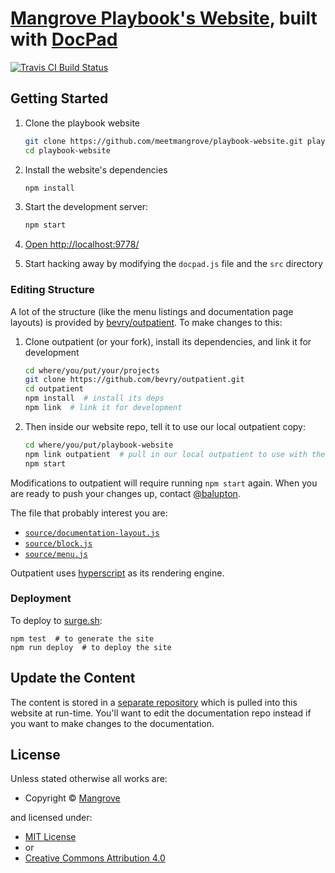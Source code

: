 # [Mangrove Playbook's Website](https://playbook.mangrove.io), built with [DocPad](https://docpad.org)

<!-- BADGES/ -->

<span class="badge-travisci"><a href="http://travis-ci.org/meetmangrove/playbook-website" title="Check this project's build status on TravisCI"><img src="https://img.shields.io/travis/meetmangrove/playbook-website/master.svg" alt="Travis CI Build Status" /></a></span>

<!-- /BADGES -->


## Getting Started

1. Clone the playbook website

    ``` bash
    git clone https://github.com/meetmangrove/playbook-website.git playbook-website
    cd playbook-website
    ```

1. Install the website's dependencies

    ``` bash
    npm install
    ```

1. Start the development server:

    ``` bash
    npm start
    ```

1. [Open http://localhost:9778/](http://localhost:9778/)

1. Start hacking away by modifying the `docpad.js` file and the `src` directory


### Editing Structure

A lot of the structure (like the menu listings and documentation page layouts) is provided by [bevry/outpatient](https://github.com/bevry/outpatient). To make changes to this:

1. Clone outpatient (or your fork), install its dependencies, and link it for development

    ``` bash
    cd where/you/put/your/projects
    git clone https://github.com/bevry/outpatient.git
    cd outpatient
    npm install  # install its deps
    npm link  # link it for development
    ```

1. Then inside our website repo, tell it to use our local outpatient copy:

    ``` bash
    cd where/you/put/playbook-website
    npm link outpatient  # pull in our local outpatient to use with the website
    npm start
    ```

Modifications to outpatient will require running `npm start` again. When you are ready to push your changes up, contact [@balupton](https://github.com/balupton).

The file that probably interest you are:

- [`source/documentation-layout.js`](https://github.com/bevry/outpatient/blob/master/source/documentation-layout.js)
- [`source/block.js`](https://github.com/bevry/outpatient/blob/master/source/block.js)
- [`source/menu.js`](https://github.com/bevry/outpatient/blob/master/source/menu.js)

Outpatient uses [hyperscript](https://github.com/hyperhype/hyperscript) as its rendering engine.


### Deployment

To deploy to [surge.sh](https://surge.sh):

```
npm test  # to generate the site
npm run deploy  # to deploy the site
```


## Update the Content

The content is stored in a [separate repository](https://github.com/meetmangrove/playbook) which is pulled into this website at run-time. You'll want to edit the documentation repo instead if you want to make changes to the documentation.


<!-- LICENSE/ -->

<h2>License</h2>

Unless stated otherwise all works are:

<ul><li>Copyright &copy; <a href="https://mangrove.io">Mangrove</a></li></ul>

and licensed under:

<ul><li><a href="http://spdx.org/licenses/MIT.html">MIT License</a></li>
<li>or</li>
<li><a href="http://spdx.org/licenses/CC-BY-4.0.html">Creative Commons Attribution 4.0</a></li></ul>

<!-- /LICENSE -->
